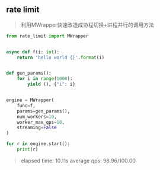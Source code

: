 ## rate limit

> 利用MWrapper快速改造成协程切换+进程并行的调用方法

```python
from rate_limit import MWrapper


async def f(i: int):
    return 'hello world {}'.format(i)


def gen_params():
    for i in range(1000):
        yield (), {"i": i}


engine = MWrapper(
    func=f,
    params=gen_params(),
    num_workers=10,
    worker_max_qps=10,
    streaming=False
)

for r in engine.start():
    print(r)
```

> elapsed time: 10.11s average qps: 98.96/100.00
